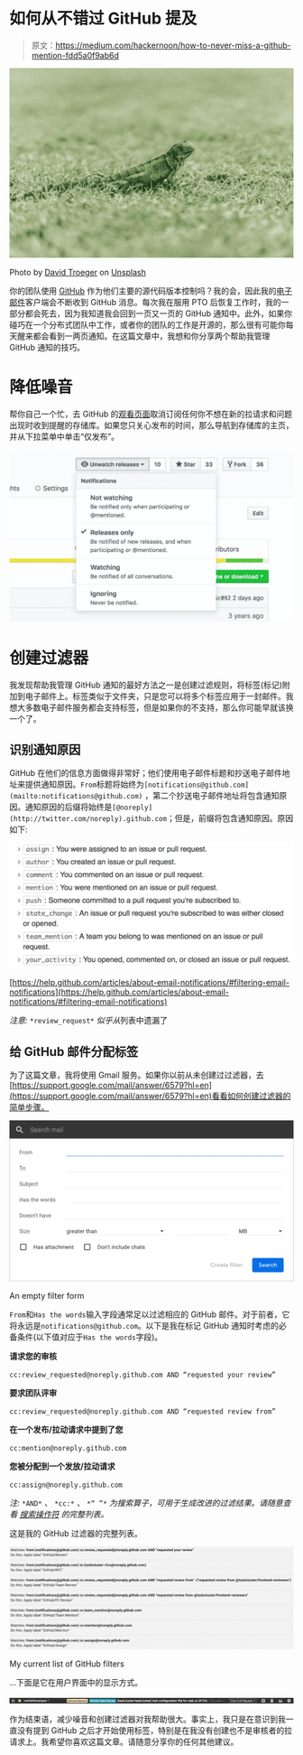 # 如何从不错过 GitHub 提及

> 原文：<https://medium.com/hackernoon/how-to-never-miss-a-github-mention-fdd5a0f9ab6d>

![](img/4d8db21e76bb5f091adbcbd650f83c90.png)

Photo by [David Troeger](https://unsplash.com/@jetlag?utm_source=medium&utm_medium=referral) on [Unsplash](https://unsplash.com?utm_source=medium&utm_medium=referral)

你的团队使用 [GitHub](https://hackernoon.com/tagged/github) 作为他们主要的源代码版本控制吗？我的会，因此我的[电子邮件](https://hackernoon.com/tagged/email)客户端会不断收到 GitHub 消息。每次我在服用 PTO 后恢复工作时，我的一部分都会死去，因为我知道我会回到一页又一页的 GitHub 通知中。此外，如果你碰巧在一个分布式团队中工作，或者你的团队的工作是开源的，那么很有可能你每天醒来都会看到一两页通知。在这篇文章中，我想和你分享两个帮助我管理 GitHub 通知的技巧。

# **降低噪音**

帮你自己一个忙，去 GitHub 的[观看页面](https://github.com/watching)取消订阅任何你不想在新的拉请求和问题出现时收到提醒的存储库。如果您只关心发布的时间，那么导航到存储库的主页，并从下拉菜单中单击“仅发布”。

![](img/3f7f0eb49ba4544c84d38bfd6abb898b.png)

# 创建过滤器

我发现帮助我管理 GitHub 通知的最好方法之一是创建过滤规则，将标签(标记)附加到电子邮件上。标签类似于文件夹，只是您可以将多个标签应用于一封邮件。我想大多数电子邮件服务都会支持标签，但是如果你的不支持，那么你可能早就该换一个了。

## 识别通知原因

GitHub 在他们的信息方面做得非常好；他们使用电子邮件标题和抄送电子邮件地址来提供通知原因。`From`标题将始终为`[notifications@github.com](mailto:notifications@github.com)` ，第二个抄送电子邮件地址将包含通知原因。通知原因的后缀将始终是`[@noreply](http://twitter.com/noreply).github.com`；但是，前缀将包含通知原因。原因如下:

![](img/795617d2df66bbb5feb186d4aa5d07a5.png)

[https://help.github.com/articles/about-email-notifications/#filtering-email-notifications](https://help.github.com/articles/about-email-notifications/#filtering-email-notifications)

*注意:* `*review_request*` *似乎从*列表中遗漏了

## 给 GitHub 邮件分配标签

为了这篇文章，我将使用 Gmail 服务。如果你以前从未创建过过滤器，去[https://support.google.com/mail/answer/6579?hl=en](https://support.google.com/mail/answer/6579?hl=en)看看如何创建过滤器的简单步骤。

![](img/e564234cb3ff240623aa34c0d48dc1d7.png)

An empty filter form

`From`和`Has the words`输入字段通常足以过滤相应的 GitHub 邮件。对于前者，它将永远是`notifications@github.com`。以下是我在标记 GitHub 通知时考虑的必备条件(以下值对应于`Has the words`字段)。

**请求您的审核**

`cc:review_requested@noreply.github.com AND “requested your review”`

**要求团队评审**

`cc:review_requested@noreply.github.com AND “requested review from”`

**在一个发布/拉动请求中提到了您**

`cc:mention@noreply.github.com`

**您被分配到一个发放/拉动请求**

`cc:assign@noreply.github.com`

*注:* `*AND*` *、* `*cc:*` *、* `*“ ”*` *为搜索算子，可用于生成改进的过滤结果。请随意查看* [*搜索操作符*](https://support.google.com/mail/answer/7190?hl=en) *的完整列表。*

这是我的 GitHub 过滤器的完整列表。

![](img/d94b6caa2ba7dc9649fc6b71fa6ca121.png)

My current list of GitHub filters

…下面是它在用户界面中的显示方式。

![](img/1519d7a1a90e0f8ab8a48311bbca0b21.png)

作为结束语，减少噪音和创建过滤器对我帮助很大。事实上，我只是在意识到我一直没有提到 GitHub 之后才开始使用标签，特别是在我没有创建也不是审核者的拉请求上。我希望你喜欢这篇文章。请随意分享你的任何其他建议。